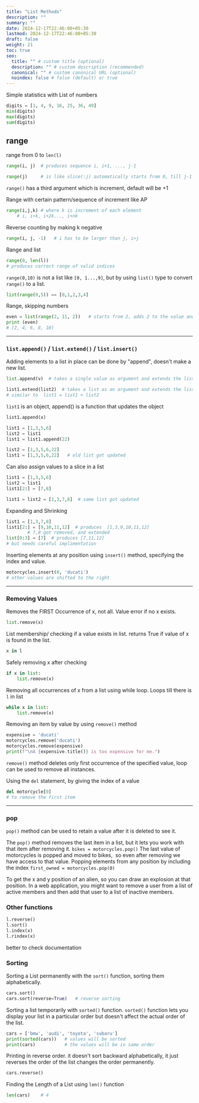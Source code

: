 ```yaml
---
title: "List Methods"
description: ""
summary: ""
date: 2024-12-17T22:46:00+05:30
lastmod: 2024-12-17T22:46:00+05:30
draft: false
weight: 21
toc: true
seo:
  title: "" # custom title (optional)
  description: "" # custom description (recommended)
  canonical: "" # custom canonical URL (optional)
  noindex: false # false (default) or true
---
```




Simple statistics with List of numbers
```python
digits = [1, 4, 9, 16, 25, 36, 49]
min(digits)     
max(digits)     
sum(digits)
```


## range

range from 0 to `len(l)`
```python
range(i, j)  # produces sequence i, i+1, ..., j-1

range(j)     # is like slice(:j) automatically starts from 0, till j-1  
```
`range()` has a third argument which is increment, default will be +1  

Range with certain pattern/sequence of increment like AP
```python
range(i,j,k) # where k is increment of each element
    # i, i+k, i+2k..., i+nk                  
```

Reverse counting by making k negative
```python
range(i, j, -1)   # i has to be larger than j, i>j 
```

Range and list
```python
range(0, len(l))  
# produces correct range of valid indices
```

`range(0,10)` is not a list like `[0, 1...,9]`, but by using `list()` type to convert `range()` to a list.
```python
list(range(0,5)) == [0,1,2,3,4]
```

Range, skipping numbers
```python
even = list(range(2, 11, 2))   # starts from 2, adds 2 to the value and stops at 11
print (even)           
# [2, 4, 6, 8, 10]
```


___


### `list.append()` / `list.extend()` / `list.insert()`

Adding elements to a list in place can be done by "append", doesn't make a new list.
```python
list.append(v)  # takes a single value as argument and extends the list

list1.extend(list2)  # takes a list as an argument and extends the list
# similar to  list1 = list1 + list2
```

`list1` is an object, append() is a function that updates the object
```python
list1.append(x)
```

```python
list1 = [1,3,5,6]
list2 = list1
list1 = list1.append(22)

list2 = [1,3,5,6,22]
list1 = [1,3,5,6,22]   # old list got updated
```

Can also assign values to a slice in a list
```python
list1 = [1,3,5,6]
list2 = list1
list1[2:] = [7,8]

list1 = list2 = [1,3,7,8]  # same list got updated 
```

Expanding and Shrinking
```python
list1 = [1,3,7,8]
list1[2:] = [9,10,11,12]  # produces  [1,3,9,10,11,12]
        # 7,8 got removed, and extended
list[0:3] = [7]  # produces [7,11,12]   
# but needs careful implimentation
```

Inserting elements at any position using `insert()` method, specifying the index and value.
```python
motorcycles.insert(0, 'ducati')    
# other values are shifted to the right
```


___

### Removing Values

Removes the FIRST Occurrence of x, not all. Value error if no x exists.
```python
list.remove(x)  
```

List membership/ checking if a value exists in list. returns True if value of x is found in the list.
```python
x in l  
```

Safely removing x after checking
```python
if x in list:
    list.remove(x)
```

Removing all occurrences of x from a list using while loop. Loops till there is `l` in list
```python
while x in list:
    list.remove(x)
```

Removing an item by value by using `remove()` method
```python
expensive = 'ducati'
motorcycles.remove('ducati')
motorcycles.remove(expensive)
print(f"\nA {expensive.title()} is too expensive for me.")
```
`remove()` method deletes only first occurrence of the specified value, loop can be used to remove all instances.

Using the `del` statement, by giving the index of a value
```python 
del motorcycle[0]
# to remove the first item
```


____

### pop

`pop()` method can be used to retain a value after it is deleted to see it.

The `pop()` method removes the last item in a list, but it lets you work with that item after removing it. `bikes = motorcycles.pop()`
The last value of motorcycles is popped and moved to bikes,  so even after removing we have access to that value.
Popping elements from any position by including the index `first_owned = motorcycles.pop(0)`

To get the x and y position of an alien, so you can draw an explosion at that position.
In a web application, you might want to remove a user from a list of active members and then add that user to a list of inactive members.


### Other functions
```python
l.reverse()
l.sort()
l.index(x)
l.rindex(x)
```
better to check documentation


### Sorting

Sorting a List permanently with the `sort()` function, sorting them alphabetically.
```python
cars.sort()
cars.sort(reverse=True)   # reverse sorting
```

Sorting a list temporarily with `sorted()` function.
`sorted()` function lets you display your list in a particular order but doesn't affect the actual order of the list.
```python
cars = ['bmw', 'audi', 'toyota', 'subaru']
print(sorted(cars))   # values will be sorted
print(cars)           # the values will be in same order
```

Printing in reverse order.
it doesn't sort backward alphabetically, it just reverses the order of the list changes the order permanently. 
```python
cars.reverse()
```

Finding the Length of a List using `len()` function
```python
len(cars)    # 4
```


